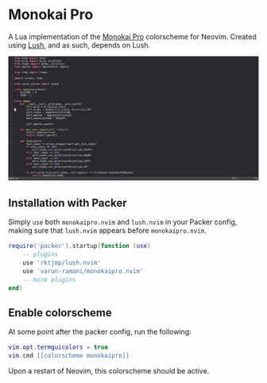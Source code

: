 # Monokai Pro
A Lua implementation of the [Monokai Pro](https://monokai.pro) colorscheme for Neovim. 
Created using [Lush](https://github.com/rktjmp/lush.nvim), and as such, depends on Lush.

![Screenshot](./screenshot.png)

## Installation with Packer
Simply `use` both `monokaipro.nvim` and `lush.nvim` in your Packer config, making sure that `lush.nvim` appears before `monokaipro.nvim`.
```lua
require('packer').startup(function (use)
    -- plugins
    use 'rktjmp/lush.nvim'
    use 'varun-ramani/monokaipro.nvim'
    -- more plugins
end)
```

## Enable colorscheme
At some point after the packer config, run the following:
```lua
vim.opt.termguicolors = true
vim.cmd [[colorscheme monokaipro]]
```
Upon a restart of Neovim, this colorscheme should be active.
